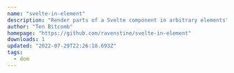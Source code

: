 ```yaml
---
name: "svelte-in-element"
description: "Render parts of a Svelte component in arbitrary elements"
author: "Ten Bitcomb"
homepage: "https://github.com/ravenstine/svelte-in-element"
downloads: 1
updated: "2022-07-29T22:26:18.693Z"
tags: 
  - dom
---
```

